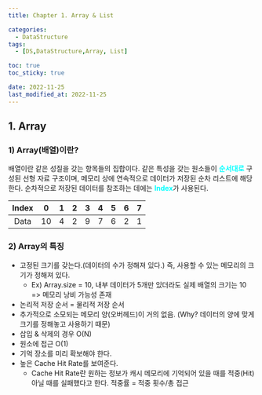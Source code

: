 ```yaml
---
title: Chapter 1. Array & List

categories:
  - DataStructure
tags:
  - [DS,DataStructure,Array, List]

toc: true
toc_sticky: true

date: 2022-11-25
last_modified_at: 2022-11-25 
---
```


## 1. Array
### 1) Array(배열)이란?
배열이란 같은 성질을 갖는 항목들의 집합이다. 같은 특성을 갖는 원소들이 <span style = "color:aqua">**순서대로**</span> 구성된 선형 자료 구조이며, 메모리 상에 연속적으로
데이터가 저장된 순차 리스트에 해당한다. 순차적으로 저장된 데이터를 참조하는 데에는 <span style = "color:aqua">**Index**</span>가 사용된다.

|Index|0|1|2|3|4|5|6|7|
|:---:|:---:|:---:|:---:|:---:|:---:|:---:|:---:|:---:|
|Data|10|4|2|9|7|6|2|1|

### 2) Array의 특징
- 고정된 크기를 갖는다.(데이터의 수가 정해져 있다.) 즉, 사용할 수 있는 메모리의 크기가 정해져 있다.
   - Ex) Array.size = 10, 내부 데이터가 5개만 있더라도 실제 배열의 크기는 10 => 메모리 낭비 가능성 존재
- 논리적 저장 순서 = 물리적 저장 순서
- 추가적으로 소모되는 메모리 양(오버헤드)이 거의 없음. (Why? 데이터의 양에 맞게 크기를 정해놓고 사용하기 때문)
- 삽입 & 삭제의 경우 O(N)
- 원소에 접근 O(1)
- 기억 장소를 미리 확보해야 한다.
- 높은 Cache Hit Rate를 보여준다.
   - Cache Hit Rate란 원하는 정보가 캐시 메모리에 기억되어 있을 때를 적중(Hit) 아닐 때를 실패했다고 한다. 적중률 = 적중 횟수/총 접근 

